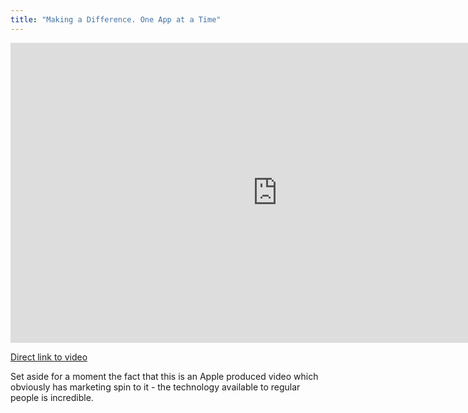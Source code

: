 ```yaml
---
title: "Making a Difference. One App at a Time"
---
```

<p><iframe width="853" height="480" src="https://www.youtube.com/embed/PGtP6ZQ6Lt8?rel=0" frameborder="0" allowfullscreen></iframe></p>
<p><a href="https://www.youtube.com/watch?v=PGtP6ZQ6Lt8">Direct link to video</a></p>
<p>Set aside for a moment the fact that this is an Apple produced video which obviously has marketing spin to it - the technology available to regular people is incredible.</p>
